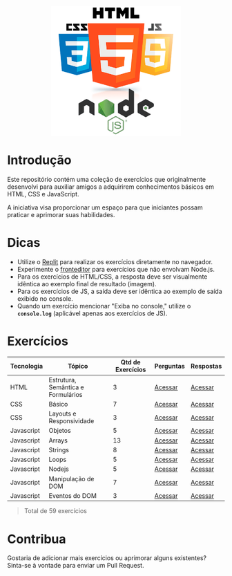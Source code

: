 <p align="center">
  <img src="./imagens/logo.png" alt="Logo" style="max-width: 300px; height: auto; margin: 0 auto; display: block;">
</p>

# Introdução
Este repositório contém uma coleção de exercícios que originalmente desenvolvi para auxiliar amigos a adquirirem conhecimentos básicos em HTML, CSS e JavaScript.

A iniciativa visa proporcionar um espaço para que iniciantes possam praticar e aprimorar suas habilidades.

# Dicas
- Utilize o [Replit](https://replit.com/) para realizar os exercícios diretamente no navegador.
- Experimente o [fronteditor](https://www.fronteditor.dev/) para exercícios que não envolvam Node.js.
- Para os exercícios de HTML/CSS, a resposta deve ser visualmente idêntica ao exemplo final de resultado (imagem).
- Para os exercícios de JS, a saída deve ser idêntica ao exemplo de saída exibido no console.
- Quando um exercício mencionar "Exiba no console," utilize o **`console.log`** (aplicável apenas aos exercícios de JS).

# Exercícios

| Tecnologia  | Tópico                   | Qtd de Exercícios           | Perguntas                                                       | Respostas                                                               |
|-------------|--------------------------|-----------------------------|-----------------------------------------------------------------|-------------------------------------------------------------------------|
| HTML        | Estrutura, Semântica e Formulários | 3                 | [Acessar](./perguntas/HTML/HTML-Estrutura-Semântica-Formulários.md) | [Acessar](./respostas/HTML/HTML-Estrutura-Semântica-Formulários.md) |
| CSS         | Básico                             | 7                 | [Acessar](./perguntas/CSS/CSS-Basico.md)                            | [Acessar](./respostas/CSS/CSS-Basico.md)                            |
| CSS         | Layouts e Responsividade           | 3                 | [Acessar](./perguntas/CSS/CSS-Layout-Responsividade.md)             | [Acessar](./respostas/CSS/CSS-Layout-Responsividade.md)             |
| Javascript  | Objetos                            | 5                 | [Acessar](./perguntas/Javascript/Javascript-Objetos.md)             | [Acessar](./respostas/Javascript/Javascript-Objetos.md)             |
| Javascript  | Arrays                             | 13                | [Acessar](./perguntas/Javascript/Javascript-Arrays.md)              | [Acessar](./respostas/Javascript/Javascript-Arrays.md)              |
| Javascript  | Strings                            | 8                 | [Acessar](./perguntas/Javascript/Javascript-Strings.md)             | [Acessar](./respostas/Javascript/Javascript-Strings.md)             |
| Javascript  | Loops                              | 5                 | [Acessar](./perguntas/Javascript/Javascript-Loops.md)               | [Acessar](./respostas/Javascript/Javascript-Loops.md)               |
| Javascript  | Nodejs                             | 5                 | [Acessar](./perguntas/Javascript/Nodejs.md)                         | [Acessar](./respostas/Javascript/Nodejs.md)                         |
| Javascript  | Manipulação de DOM                 | 7                 | [Acessar](./perguntas/Javascript/Javascript-Manipulacao-de-DOM.md)  | [Acessar](./respostas/Javascript/Javascript-Manipulacao-de-DOM.md)  |
| Javascript  | Eventos do DOM                     | 3                 | [Acessar](./perguntas/Javascript/Javascript-Manipulacao-de-DOM.md)  | [Acessar](./respostas/Javascript/Javascript-Manipulacao-de-DOM.md)  |


> Total de 59 exercícios

# Contribua
Gostaria de adicionar mais exercícios ou aprimorar alguns existentes? Sinta-se à vontade para enviar um Pull Request.
